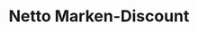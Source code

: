 ---
title: "Netto Marken-Discount"
url: /hamburg/netto-marken-discount-moellner-landstrasse/
shop: Supermarkt
---